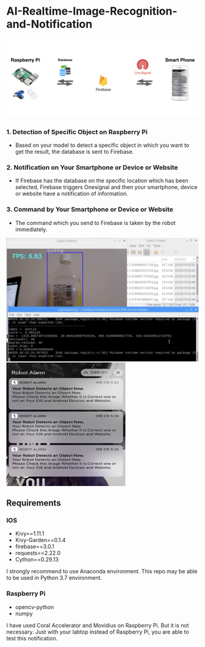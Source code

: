 # AI-Realtime-Image-Recognition-and-Notification

<img src="./git/0.png">

## 

### 1. Detection of Specific Object on Raspberry Pi
- Based on your model to detect a specific object in which you want to get the result, the database is sent to Firebase.

### 2. Notification on Your Smartphone or Device or Website
- If Firebase has the database on the specific location which has been selected, Firebase triggers Onesignal and then your smartphone, device or website have a notification of information.

### 3. Command by Your Smartphone or Device or Website
- The command which you send to Firebase is taken by the robot immediately.


<img src="./git/1.png" width="514" height="324">    <img src="./git/3.png" width="312" height="324">




## Requirements

### IOS

- Kivy==1.11.1
- Kivy-Garden==0.1.4
- firebase==3.0.1
- requests==2.22.0
- Cython==0.29.13

I strongly recommend to use Anaconda environment. This repo may be able to be used in Python 3.7 environment.


### Raspberry Pi

- opencv-python
- numpy

I have used Coral Accelerator and Movidius on Raspberry Pi. But it is not necessary. Just with your labtop instead of Raspberry Pi, you are able to test this notification.
